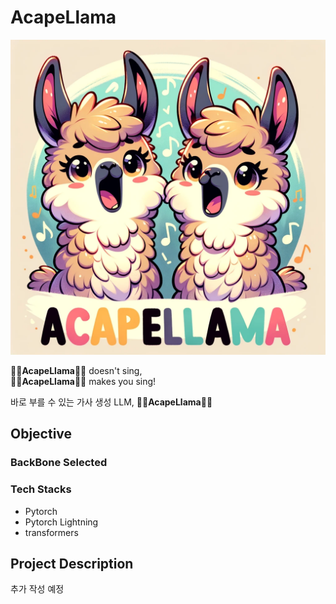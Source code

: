 # AcapeLlama
<p align="center">
  <img src="assets/acapellama.webp" width="600"/>
</p>

🦙🎵**AcapeLlama**🦙🎵 doesn't sing, <br>
🦙🎵**AcapeLlama**🦙🎵 makes you sing!

바로 부를 수 있는 가사 생성 LLM, 🦙🎵**AcapeLlama**🦙🎵

## Objective


### BackBone Selected


### Tech Stacks
* Pytorch 
* Pytorch Lightning 
* transformers

## Project Description
추가 작성 예정
